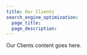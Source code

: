 ```yaml
---
title: Our Clients
search_engine_optimization:
  page_title:
  page_description:
---
```

Our Clients content goes here.
